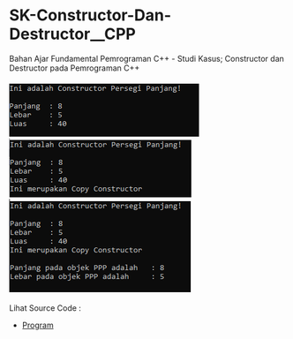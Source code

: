 # SK-Constructor-Dan-Destructor__CPP
Bahan Ajar Fundamental Pemrograman C++ - Studi Kasus; Constructor dan Destructor pada Pemrograman C++<br><br>
<img src="https://github.com/RizkyKhapidsyah/SK-Constructor-Dan-Destructor__CPP/blob/master/SK-Constructor-Dan-Destructor__CPP/Result/001.PNG">
<img src="https://github.com/RizkyKhapidsyah/SK-Constructor-Dan-Destructor__CPP/blob/master/SK-Constructor-Dan-Destructor__CPP/Result/002.PNG">
<img src="https://github.com/RizkyKhapidsyah/SK-Constructor-Dan-Destructor__CPP/blob/master/SK-Constructor-Dan-Destructor__CPP/Result/003.PNG"><br><br>
Lihat Source Code : <br>
- <a href="https://github.com/RizkyKhapidsyah/SK-Constructor-Dan-Destructor__CPP/blob/master/SK-Constructor-Dan-Destructor__CPP/Source.cpp">Program</a>

